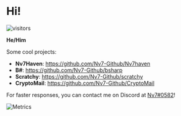# Hi!
![visitors](https://visitor-badge.laobi.icu/badge?page_id=Nv7_Github.Nv7-Github)

**He/Him**

Some cool projects:

- **Nv7Haven**: https://github.com/Nv7-Github/Nv7haven
- **B#**: https://github.com/Nv7-Github/bsharp
- **Scratchy**: https://github.com/Nv7-Github/scratchy
- **CryptoMail**: https://github.com/Nv7-Github/CryptoMail

For faster responses, you can contact me on Discord at [Nv7#0582](https://discord.com/users/567132457820749842)!

![Metrics](https://metrics.lecoq.io/Nv7-Github?template=classic&base.activity=0&base.community=0&base.repositories=0&base.metadata=0&languages=1&lines=1&isocalendar=1&isocalendar.duration=half-year&languages.limit=8&languages.threshold=0%25&languages.colors=github&languages.sections=most-used&languages.indepth=false&languages.analysis.timeout=15&languages.categories=markup%2C%20programming&languages.recent.categories=markup%2C%20programming&languages.recent.load=300&languages.recent.days=14&config.timezone=America%2FLos_Angeles)

